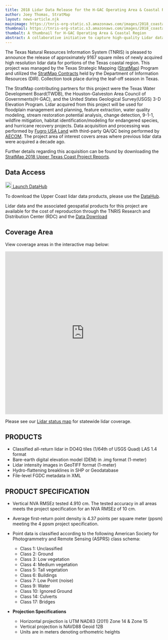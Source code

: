 ```yaml
---
title: 2018 Lidar Data Release for the H-GAC Operating Area & Coastal Region
author: Joey Thomas, StratMap
layout: news-article.njk
mainimage: https://tnris-org-static.s3.amazonaws.com/images/2018_coastal_lidar_release_banner.jpg
thumbnail: https://tnris-org-static.s3.amazonaws.com/images/2018_coastal_lidar_release_th.jpg
thumbalt: A thumbnail for H-GAC Operating Area & Coastal Region
abstract: A collaborative initiative to capture high-quality Lidar data for the H-GAC operating area and portions of the Texas coast.
---
```


The Texas Natural Resources Information System (TNRIS) is pleased to announce the release of approximately 9167 square miles of newly acquired high resolution lidar data for portions of the Texas coastal region. This project was managed by the Texas Strategic Mapping ([StratMap](https://tnris.org/stratmap/)) Program and utilized the [StratMap Contracts](https://tnris.org/stratmap/stratmap-contracts/) held by the Department of Information Resources (DIR). Collection took place during the leaf-off season in Texas.

The StratMap contributing partners for this project were the Texas Water Development Board(TWDB), the Houston-Galveston Area Council of Governments(H-GAC), and the United States Geological Survey(USGS) 3-D Elevation Program. Lidar acquired from this project will be used for floodplain management and planning, feature extraction, water quality modeling, stream restoration potential analysis, change detection, 9-1-1, wildfire mitigation, habitat identification/modeling for endangered species, and hurricane recovery projects. Data acquisition and processing was performed by [Fugro USA Land](https://www.fugro.com/our-services/asset-integrity/mapping-and-surveying) with third-party QA/QC being performed by [AECOM](https://www.aecom.com/). The project area of interest covers areas where previous lidar data were acquired a decade ago.

Further details regarding this acquisition can be found by downloading the [StratMap 2018 Upper Texas Coast Project Reports](https://s3.amazonaws.com/tnris-datadownload/datacatalog/supplemental_reports/stratmap_2018_50cm_upper_coast_supplementalreports.zip).



## Data Access





<div class="media">
  <div class="media-left">
    <a class="btn btn-lg btn-tnris" href="https://data.tnris.org/collection/b5bd2b96-8ba5-4dc6-ba88-d88133eb6643"><img style="width: 20px; margin-bottom: 0 !important;" src="https://tnris-org-static.s3.amazonaws.com/images/baseline_view_comfy_white_36dp.png"> Launch DataHub</a>
  </div>
  <div class="media-body">
    <p>To download the Upper Coast lidar data products, please use the <a href="https://data.tnris.org/collection/b5bd2b96-8ba5-4dc6-ba88-d88133eb6643">DataHub</a>.</p>
  </div>
</div>

<div class="media">
  <div class="media-body">
    <p>Lidar data and the associated geospatial products for this project are available for the cost of reproduction through the TNRIS Research and Distribution Center (RDC) and the <a href="https://data.tnris.org">Data Download</a></p>
  </div>
</div>



## Coverage Area

View coverage areas in the interactive map below:

<iframe width="100%" height="520" frameborder="0" src="https://tnris-twdb.carto.com/u/tnris/builder/f4af476f-dae0-49a4-b3e9-a12399020c77/embed" allowfullscreen webkitallowfullscreen mozallowfullscreen oallowfullscreen msallowfullscreen></iframe>

Please see our [Lidar status map](https://tnris-twdb.carto.com/u/tnris-sm/builder/a5dfc759-9a90-4acd-a8d1-57d521c7e1fe/public_map) for statewide lidar coverage.


## PRODUCTS
- Classified all-return lidar in DO4Q tiles (1/64th of USGS Quad)  LAS 1.4 format
- Bare-earth digital elevation model (DEM) in .img format (1-meter)
- Lidar intensity images in GeoTIFF format (1-meter)
- Hydro-flattening breaklines in SHP or Geodatabase
- File-level FGDC metadata in XML

## PRODUCT SPECIFICATION
- Vertical NVA RMSEz tested 4.910 cm. The tested accuracy in all areas meets the project specification for an NVA RMSEz of 10 cm.
- Average first-return point density is 4.37 points per square meter (ppsm) meeting the 4 ppsm project specification.
- Point data is classified according to the following American Society for Photogrammetry and Remote Sensing (ASPRS) class schema:
  * Class 1:  Unclassified
  * Class 2:  Ground
  * Class 3:  Low vegetation
  * Class 4:  Medium vegetation
  * Class 5:  Tall vegetation
  * Class 6:  Buildings
  * Class 7:  Low Point (noise)
  * Class 9:  Water
  * Class 10: Ignored Ground
  * Class 14: Culverts
  * Class 17: Bridges

- **Projection Specifications**
  + Horizontal projection is UTM NAD83 (2011) Zone 14 & Zone 15
  + Vertical projection is NAVD88 Geoid 12B
  + Units are in meters denoting orthometric heights

